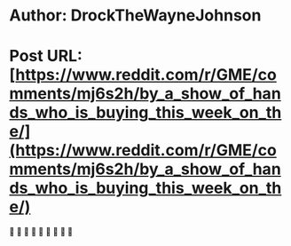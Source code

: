 # Author: DrockTheWayneJohnson
# Post URL: [https://www.reddit.com/r/GME/comments/mj6s2h/by_a_show_of_hands_who_is_buying_this_week_on_the/](https://www.reddit.com/r/GME/comments/mj6s2h/by_a_show_of_hands_who_is_buying_this_week_on_the/)


💎  💎  💎  🦍 🦍 🦍 🙌 🙌 🙌